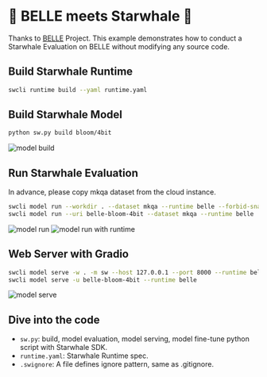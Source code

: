 # 🦙 BELLE meets Starwhale 🐋

Thanks to [BELLE](https://github.com/LianjiaTech/BELLE) Project. This example demonstrates how to conduct a Starwhale Evaluation on BELLE without modifying any source code.

## Build Starwhale Runtime

```bash
swcli runtime build --yaml runtime.yaml
```

## Build Starwhale Model

```bash
python sw.py build bloom/4bit
```

![model build](https://github.com/star-whale/starwhale/assets/590748/63249227-34eb-4331-9029-8789cb92e7c8)

## Run Starwhale Evaluation

In advance, please copy mkqa dataset from the cloud instance.

```bash
swcli model run --workdir . --dataset mkqa --runtime belle --forbid-snapshot
swcli model run --uri belle-bloom-4bit --dataset mkqa --runtime belle
```

![model run](https://github.com/star-whale/starwhale/assets/590748/a59fe0af-abd4-4f10-be6f-dc6cd2aa91a8)
![model run with runtime](https://github.com/star-whale/starwhale/assets/590748/a223c1ac-3818-4bf8-b832-b8f11120cb3f)

## Web Server with Gradio

```bash
swcli model serve -w . -m sw --host 127.0.0.1 --port 8000 --runtime belle
swcli model serve -u belle-bloom-4bit --runtime belle
```

![model serve](https://github.com/star-whale/starwhale/assets/590748/00ab5a1c-a253-4470-a438-0caac314ba5b)

## Dive into the code

- `sw.py`: build, model evaluation, model serving, model fine-tune python script with Starwhale SDK.
- `runtime.yaml`: Starwhale Runtime spec.
- `.swignore`: A file defines ignore pattern, same as .gitignore.